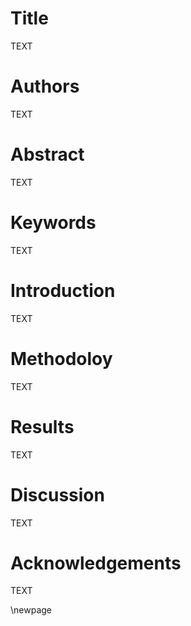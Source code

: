 # Title

TEXT

# Authors

TEXT

# Abstract

TEXT

# Keywords

TEXT

# Introduction

TEXT

# Methodoloy

TEXT

# Results

TEXT

# Discussion

TEXT

# Acknowledgements

TEXT




\newpage
